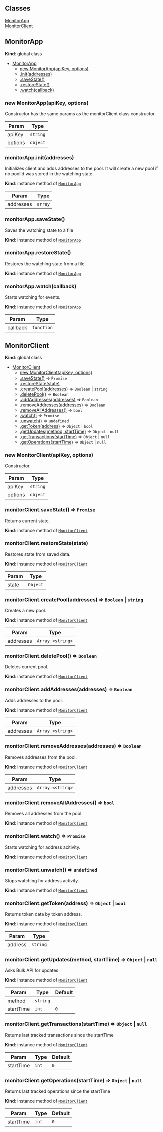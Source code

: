 ## Classes

<dl>
<dt><a href="#MonitorApp">MonitorApp</a></dt>
<dd></dd>
<dt><a href="#MonitorClient">MonitorClient</a></dt>
<dd></dd>
</dl>

<a name="MonitorApp"></a>

## MonitorApp
**Kind**: global class  

* [MonitorApp](#MonitorApp)
    * [new MonitorApp(apiKey, options)](#new_MonitorApp_new)
    * [.init(addresses)](#MonitorApp+init)
    * [.saveState()](#MonitorApp+saveState)
    * [.restoreState()](#MonitorApp+restoreState)
    * [.watch(callback)](#MonitorApp+watch)

<a name="new_MonitorApp_new"></a>

### new MonitorApp(apiKey, options)
Constructor has the same params as the monitorClient class constructor.

| Param | Type |
| --- | --- |
| apiKey | <code>string</code> | 
| options | <code>object</code> | 

<a name="MonitorApp+init"></a>

### monitorApp.init(addresses)
Initializes client and adds addresses to the pool.
It will create a new pool if no poolId was stored in the watching state

**Kind**: instance method of [<code>MonitorApp</code>](#MonitorApp)  

| Param | Type |
| --- | --- |
| addresses | <code>array</code> | 

<a name="MonitorApp+saveState"></a>

### monitorApp.saveState()
Saves the watching state to a file

**Kind**: instance method of [<code>MonitorApp</code>](#MonitorApp)  
<a name="MonitorApp+restoreState"></a>

### monitorApp.restoreState()
Restores the watching state from a file.

**Kind**: instance method of [<code>MonitorApp</code>](#MonitorApp)  
<a name="MonitorApp+watch"></a>

### monitorApp.watch(callback)
Starts watching for events.

**Kind**: instance method of [<code>MonitorApp</code>](#MonitorApp)  

| Param | Type |
| --- | --- |
| callback | <code>function</code> | 

<a name="MonitorClient"></a>

## MonitorClient
**Kind**: global class  

* [MonitorClient](#MonitorClient)
    * [new MonitorClient(apiKey, options)](#new_MonitorClient_new)
    * [.saveState()](#MonitorClient+saveState) ⇒ <code>Promise</code>
    * [.restoreState(state)](#MonitorClient+restoreState)
    * [.createPool(addresses)](#MonitorClient+createPool) ⇒ <code>Boolean</code> \| <code>string</code>
    * [.deletePool()](#MonitorClient+deletePool) ⇒ <code>Boolean</code>
    * [.addAddresses(addresses)](#MonitorClient+addAddresses) ⇒ <code>Boolean</code>
    * [.removeAddresses(addresses)](#MonitorClient+removeAddresses) ⇒ <code>Boolean</code>
    * [.removeAllAddresses()](#MonitorClient+removeAllAddresses) ⇒ <code>bool</code>
    * [.watch()](#MonitorClient+watch) ⇒ <code>Promise</code>
    * [.unwatch()](#MonitorClient+unwatch) ⇒ <code>undefined</code>
    * [.getToken(address)](#MonitorClient+getToken) ⇒ <code>Object</code> \| <code>bool</code>
    * [.getUpdates(method, startTime)](#MonitorClient+getUpdates) ⇒ <code>Object</code> \| <code>null</code>
    * [.getTransactions(startTime)](#MonitorClient+getTransactions) ⇒ <code>Object</code> \| <code>null</code>
    * [.getOperations(startTime)](#MonitorClient+getOperations) ⇒ <code>Object</code> \| <code>null</code>

<a name="new_MonitorClient_new"></a>

### new MonitorClient(apiKey, options)
Constructor.


| Param | Type |
| --- | --- |
| apiKey | <code>string</code> | 
| options | <code>object</code> | 

<a name="MonitorClient+saveState"></a>

### monitorClient.saveState() ⇒ <code>Promise</code>
Returns current state.

**Kind**: instance method of [<code>MonitorClient</code>](#MonitorClient)  
<a name="MonitorClient+restoreState"></a>

### monitorClient.restoreState(state)
Restores state from saved data.

**Kind**: instance method of [<code>MonitorClient</code>](#MonitorClient)  

| Param | Type |
| --- | --- |
| state | <code>Object</code> | 

<a name="MonitorClient+createPool"></a>

### monitorClient.createPool(addresses) ⇒ <code>Boolean</code> \| <code>string</code>
Creates a new pool.

**Kind**: instance method of [<code>MonitorClient</code>](#MonitorClient)  

| Param | Type |
| --- | --- |
| addresses | <code>Array.&lt;string&gt;</code> | 

<a name="MonitorClient+deletePool"></a>

### monitorClient.deletePool() ⇒ <code>Boolean</code>
Deletes current pool.

**Kind**: instance method of [<code>MonitorClient</code>](#MonitorClient)  
<a name="MonitorClient+addAddresses"></a>

### monitorClient.addAddresses(addresses) ⇒ <code>Boolean</code>
Adds addresses to the pool.

**Kind**: instance method of [<code>MonitorClient</code>](#MonitorClient)  

| Param | Type |
| --- | --- |
| addresses | <code>Array.&lt;string&gt;</code> | 

<a name="MonitorClient+removeAddresses"></a>

### monitorClient.removeAddresses(addresses) ⇒ <code>Boolean</code>
Removes addresses from the pool.

**Kind**: instance method of [<code>MonitorClient</code>](#MonitorClient)  

| Param | Type |
| --- | --- |
| addresses | <code>Array.&lt;string&gt;</code> | 

<a name="MonitorClient+removeAllAddresses"></a>

### monitorClient.removeAllAddresses() ⇒ <code>bool</code>
Removes all addresses from the pool.

**Kind**: instance method of [<code>MonitorClient</code>](#MonitorClient)  
<a name="MonitorClient+watch"></a>

### monitorClient.watch() ⇒ <code>Promise</code>
Starts watching for address acitivity.

**Kind**: instance method of [<code>MonitorClient</code>](#MonitorClient)  
<a name="MonitorClient+unwatch"></a>

### monitorClient.unwatch() ⇒ <code>undefined</code>
Stops watching for address activity.

**Kind**: instance method of [<code>MonitorClient</code>](#MonitorClient)  
<a name="MonitorClient+intervalHandler"></a>

### monitorClient.getToken(address) ⇒ <code>Object</code> \| <code>bool</code>
Returns token data by token address.

**Kind**: instance method of [<code>MonitorClient</code>](#MonitorClient)  

| Param | Type |
| --- | --- |
| address | <code>string</code> | 

<a name="MonitorClient+getUpdates"></a>

### monitorClient.getUpdates(method, startTime) ⇒ <code>Object</code> \| <code>null</code>
Asks Bulk API for updates

**Kind**: instance method of [<code>MonitorClient</code>](#MonitorClient)  

| Param | Type | Default |
| --- | --- | --- |
| method | <code>string</code> |  | 
| startTime | <code>int</code> | <code>0</code> | 

<a name="MonitorClient+getTransactions"></a>

### monitorClient.getTransactions(startTime) ⇒ <code>Object</code> \| <code>null</code>
Returns last tracked transactions since the startTime

**Kind**: instance method of [<code>MonitorClient</code>](#MonitorClient)  

| Param | Type | Default |
| --- | --- | --- |
| startTime | <code>int</code> | <code>0</code> | 

<a name="MonitorClient+getOperations"></a>

### monitorClient.getOperations(startTime) ⇒ <code>Object</code> \| <code>null</code>
Returns last tracked operations since the startTime

**Kind**: instance method of [<code>MonitorClient</code>](#MonitorClient)  

| Param | Type | Default |
| --- | --- | --- |
| startTime | <code>int</code> | <code>0</code> | 

